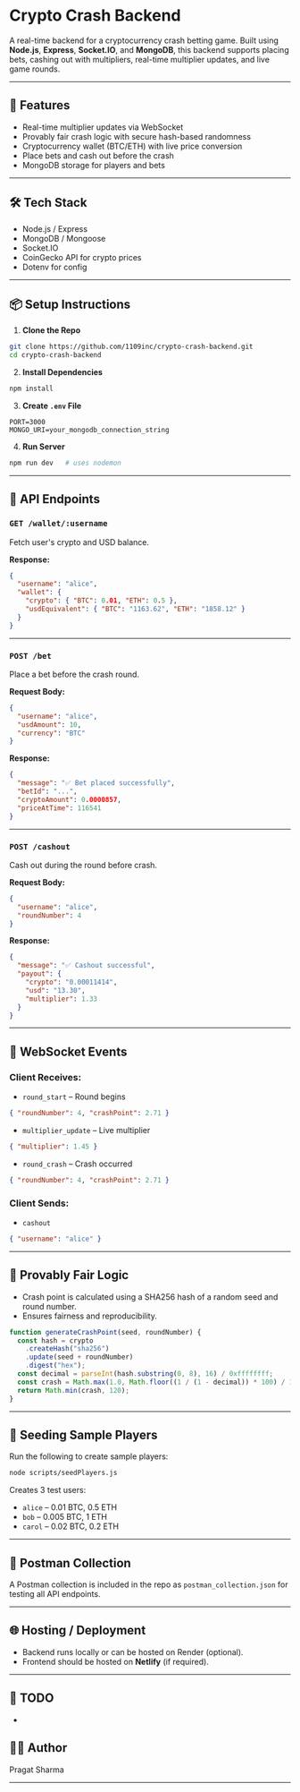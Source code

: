 # Crypto Crash Backend

A real-time backend for a cryptocurrency crash betting game. Built using **Node.js**, **Express**, **Socket.IO**, and **MongoDB**, this backend supports placing bets, cashing out with multipliers, real-time multiplier updates, and live game rounds.

---

## 🚀 Features

- Real-time multiplier updates via WebSocket
- Provably fair crash logic with secure hash-based randomness
- Cryptocurrency wallet (BTC/ETH) with live price conversion
- Place bets and cash out before the crash
- MongoDB storage for players and bets

---

## 🛠️ Tech Stack

- Node.js / Express
- MongoDB / Mongoose
- Socket.IO
- CoinGecko API for crypto prices
- Dotenv for config

---

## 📦 Setup Instructions

1. **Clone the Repo**

```bash
git clone https://github.com/1109inc/crypto-crash-backend.git
cd crypto-crash-backend
```

2. **Install Dependencies**

```bash
npm install
```

3. **Create `.env` File**

```
PORT=3000
MONGO_URI=your_mongodb_connection_string
```

4. **Run Server**

```bash
npm run dev   # uses nodemon
```

---

## 🧪 API Endpoints

### `GET /wallet/:username`

Fetch user's crypto and USD balance.

**Response:**

```json
{
  "username": "alice",
  "wallet": {
    "crypto": { "BTC": 0.01, "ETH": 0.5 },
    "usdEquivalent": { "BTC": "1163.62", "ETH": "1858.12" }
  }
}
```

---

### `POST /bet`

Place a bet before the crash round.

**Request Body:**

```json
{
  "username": "alice",
  "usdAmount": 10,
  "currency": "BTC"
}
```

**Response:**

```json
{
  "message": "✅ Bet placed successfully",
  "betId": "...",
  "cryptoAmount": 0.0000857,
  "priceAtTime": 116541
}
```

---

### `POST /cashout`

Cash out during the round before crash.

**Request Body:**

```json
{
  "username": "alice",
  "roundNumber": 4
}
```

**Response:**

```json
{
  "message": "✅ Cashout successful",
  "payout": {
    "crypto": "0.00011414",
    "usd": "13.30",
    "multiplier": 1.33
  }
}
```

---

## 🔌 WebSocket Events

### Client Receives:

- `round_start` – Round begins

```json
{ "roundNumber": 4, "crashPoint": 2.71 }
```

- `multiplier_update` – Live multiplier

```json
{ "multiplier": 1.45 }
```

- `round_crash` – Crash occurred

```json
{ "roundNumber": 4, "crashPoint": 2.71 }
```

### Client Sends:

- `cashout`

```json
{ "username": "alice" }
```

---

## 🧬 Provably Fair Logic

- Crash point is calculated using a SHA256 hash of a random seed and round number.
- Ensures fairness and reproducibility.

```js
function generateCrashPoint(seed, roundNumber) {
  const hash = crypto
    .createHash("sha256")
    .update(seed + roundNumber)
    .digest("hex");
  const decimal = parseInt(hash.substring(0, 8), 16) / 0xffffffff;
  const crash = Math.max(1.0, Math.floor((1 / (1 - decimal)) * 100) / 100);
  return Math.min(crash, 120);
}
```

---

## 🌱 Seeding Sample Players

Run the following to create sample players:

```bash
node scripts/seedPlayers.js
```

Creates 3 test users:

- `alice` – 0.01 BTC, 0.5 ETH
- `bob` – 0.005 BTC, 1 ETH
- `carol` – 0.02 BTC, 0.2 ETH

---

## 📮 Postman Collection

A Postman collection is included in the repo as `postman_collection.json` for testing all API endpoints.

---

## 🌐 Hosting / Deployment

- Backend runs locally or can be hosted on Render (optional).
- Frontend should be hosted on **Netlify** (if required).

---

## 📌 TODO

-

## 👨‍💻 Author

Pragat Sharma

---
